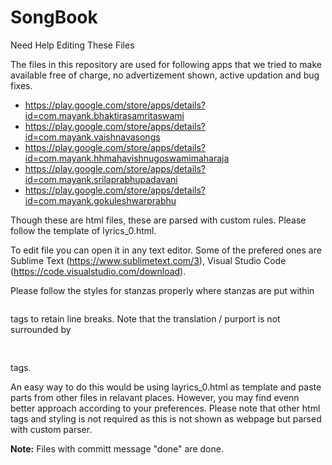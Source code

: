 # SongBook
Need Help Editing These Files

The files in this repository are used for following apps that we tried to make available free of charge, no advertizement shown, active updation and bug fixes.

- https://play.google.com/store/apps/details?id=com.mayank.bhaktirasamritaswami
- https://play.google.com/store/apps/details?id=com.mayank.vaishnavasongs
- https://play.google.com/store/apps/details?id=com.mayank.hhmahavishnugoswamimaharaja
- https://play.google.com/store/apps/details?id=com.mayank.srilaprabhupadavani
- https://play.google.com/store/apps/details?id=com.mayank.gokuleshwarprabhu

Though these are html files, these are parsed with custom rules. Please follow the template of lyrics_0.html.

To edit file you can open it in any text editor. Some of the prefered ones are Sublime Text (https://www.sublimetext.com/3), Visual Studio Code (https://code.visualstudio.com/download).

Please follow the styles for stanzas properly where stanzas are put within <pre></pre> tags to retain line breaks. Note that the translation / purport is not surrounded by <pre> </pre> tags.

An easy way to do this would be using layrics_0.html as template and paste parts from other files in relavant places. However, you may find evenn better approach according to your preferences. Please note that other html tags and styling is not required as this is not shown as webpage but parsed with custom parser.

**Note:** Files with committ message "done" are done.
 
